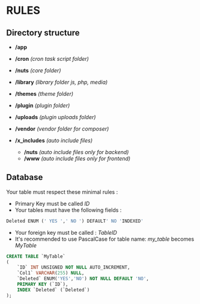 # RULES

## Directory structure

* **/app**

* **/cron** *(cron task script folder)*

* **/nuts** *(core folder)*

* **/library** *(library folder js, php, media)*

* **/themes** 	*(theme folder)*

* **/plugin**   *(plugin folder)*

* **/uploads**  *(plugin uploads folder)*

* **/vendor** 	*(vendor folder for composer)*

* **/x_includes** *(auto include files)*
	* **/nuts**  *(auto include files only for backend)*
	* **/www** *(auto include files only for frontend)*
	
	
## Database

Your table must respect these minimal rules :
 
* Primary Key must be called *ID*
* Your tables must have the following fields : 
```sql
Deleted ENUM (' YES ',' NO ') DEFAULT' NO 'INDEXED'
```

* Your foreign key must be called : *TableID*
* It's recommended to use PascalCase for table name: *my_table* becomes *MyTable*


```sql
CREATE TABLE `MyTable`
(
	`ID` INT UNSIGNED NOT NULL AUTO_INCREMENT,
	`Col1` VARCHAR(255) NULL,  
	`Deleted` ENUM('YES','NO') NOT NULL DEFAULT 'NO', 
	PRIMARY KEY (`ID`), 
	INDEX `Deleted` (`Deleted`)
);
```
